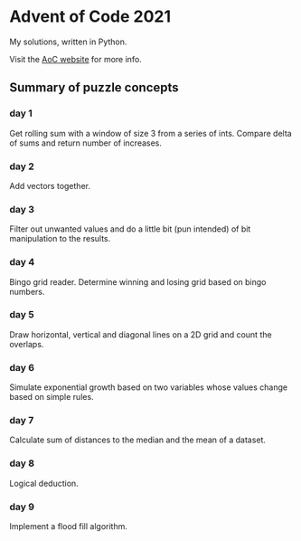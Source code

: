 # Advent of Code 2021
My solutions, written in Python.

Visit the [AoC website](https://adventofcode.com/2021) for more info.

## Summary of puzzle concepts
### day 1
Get rolling sum with a window of size 3 from a series of ints. Compare delta of sums and return number of increases.

### day 2
Add vectors together.

### day 3
Filter out unwanted values and do a little bit (pun intended) of bit manipulation to the results.

### day 4
Bingo grid reader. Determine winning and losing grid based on bingo numbers.

### day 5
Draw horizontal, vertical and diagonal lines on a 2D grid and count the overlaps.

### day 6
Simulate exponential growth based on two variables whose values change based on simple rules.

### day 7
Calculate sum of distances to the median and the mean of a dataset.

### day 8
Logical deduction.

### day 9
Implement a flood fill algorithm.
